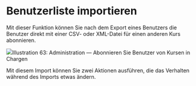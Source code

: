 
# Benutzerliste importieren

Mit dieser Funktion können Sie nach dem Export eines Benutzers die Benutzer direkt mit einer CSV- oder XML-Datei für einen anderen Kurs abonnieren.

![](../../.gitbook/assets/inscrire-utilisateur-cours%20%283%29.png)Illustration 63: Administration — Abonnieren Sie Benutzer von Kursen in Chargen

Mit diesem Import können Sie zwei Aktionen ausführen, die das Verhalten während des Imports etwas ändern.